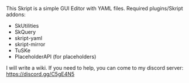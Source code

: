 This Skript is a simple GUI Editor with YAML files.
Required plugins/Skript addons:
- SkUtilities
- SkQuery
- skript-yaml
- skript-mirror
- TuSKe
- PlaceholderAPI (for placeholders)

I will write a wiki.
If you need to help, you can come to my discord server: https://discord.gg/C5gE4N5
